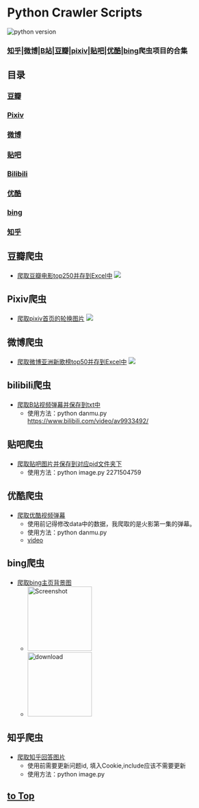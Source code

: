 # Python Crawler Scripts
![python version](https://img.shields.io/badge/python-3.5-brightgreen.svg)
### [知乎](https://www.zhihu.com/)|[微博]((https://weibo.com))|[B站](https://www.bilibili.com/)|[豆瓣]((https://www.douban.com/))|[pixiv]((https://www.pixiv.net/))|[贴吧](http://c.tieba.baidu.com/)|[优酷](http://www.youku.com/)|[bing](https://cn.bing.com/)爬虫项目的合集

## 目录
### [豆瓣](#douban)
### [Pixiv](#pixiv_)
### [微博](#weibo)
### [贴吧](#tieba)
### [Bilibili](#bilibili_)
### [优酷](#youku)
### [bing](#bing)
### [知乎](#zhihu)


## <p id="douban">豆瓣爬虫</p>
* [爬取豆瓣电影top250并存到Excel中](https://github.com/LewisTian/Python/blob/master/douban/MovieTop250.py)
![](https://github.com/LewisTian/Python/blob/master/douban/movieTop250.png)

## <p id="pixiv_">Pixiv爬虫</p>
* [爬取pixiv首页的轮换图片](https://github.com/LewisTian/Python/blob/master/pixiv/cover.py)
![](https://github.com/LewisTian/Python/blob/master/pixiv/pixiv.png)

## <p id="weibo">微博爬虫</p>
* [爬取微博亚洲新歌榜top50并存到Excel中](https://github.com/LewisTian/Python/blob/master/weibo/NewSongTop50.py)
![](https://github.com/LewisTian/Python/blob/master/weibo/weibo.png)

## <p id="bilibili_">bilibili爬虫</p>
* [爬取B站视频弹幕并保存到txt中](https://github.com/LewisTian/Python/blob/master/bilibili/danmu.py)
    - 使用方法：python danmu.py https://www.bilibili.com/video/av9933492/

## <p id="tieba">贴吧爬虫</p>
* [爬取贴吧图片并保存到对应pid文件夹下](https://github.com/LewisTian/Python/blob/master/tieba/image.py)
    - 使用方法：python image.py 2271504759

## <p id="youku">优酷爬虫</p>
* [爬取优酷视频弹幕](https://github.com/LewisTian/Python/blob/master/youku/danmu.py)
    - 使用前记得修改data中的数据，我爬取的是火影第一集的弹幕。
    - 使用方法：python danmu.py
    - [video](https://www.bilibili.com/video/av13784309/)

## <p id="bing">bing爬虫</p>
* [爬取bing主页背景图](https://github.com/LewisTian/Python/blob/master/bing/cover.py)
    - <img src="https://i.loli.net/2017/08/31/59a7cde9510a8.png" alt="Screenshot" title="Screenshot" height="150" />
    - <img src="https://cn.bing.com/az/hprichbg/rb/ChamonixClouds_ZH-CN7700889231_1920x1080.jpg" title="download" alt="download" height="150" />

## <p id="zhihu">知乎爬虫</p>
* [爬取知乎回答图片](https://github.com/LewisTian/Python/blob/master/zhihu/image.py)
    - 使用前需要更新问题id, 填入Cookie,include应该不需要更新
    - 使用方法：python image.py


## [to Top](#top)
